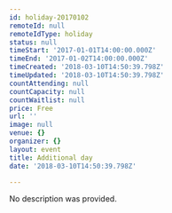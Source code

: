 ```yaml
---
id: holiday-20170102
remoteId: null
remoteIdType: holiday
status: null
timeStart: '2017-01-01T14:00:00.000Z'
timeEnd: '2017-01-02T14:00:00.000Z'
timeCreated: '2018-03-10T14:50:39.798Z'
timeUpdated: '2018-03-10T14:50:39.798Z'
countAttending: null
countCapacity: null
countWaitlist: null
price: Free
url: ''
image: null
venue: {}
organizer: {}
layout: event
title: Additional day
date: '2018-03-10T14:50:39.798Z'

---
```

No description was provided.
